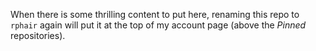 When there is some thrilling content to put here, renaming this repo to `rphair` again will put it at the top of my account page (above the _Pinned_ repositories).
